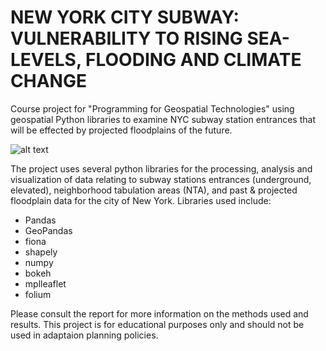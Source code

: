 # NEW YORK CITY SUBWAY: VULNERABILITY TO RISING SEA-LEVELS, FLOODING AND CLIMATE CHANGE
Course project for "Programming for Geospatial Technologies" using geospatial Python libraries to examine NYC subway station entrances that will be effected by projected floodplains of the future.

![alt text](https://github.com/[username]/[reponame]/blob/[branch]/image.jpg?raw=true)

The project uses several python libraries for the processing, analysis and visualization of data relating to subway stations entrances (underground, elevated), neighborhood tabulation areas (NTA),
and past & projected floodplain data for the city of New York. Libraries used include:
- Pandas
- GeoPandas
- fiona
- shapely
- numpy
- bokeh
- mplleaflet
- folium

Please consult the report for more information on the methods used and results.
This project is for educational purposes only and should not be used in adaptaion planning policies.
